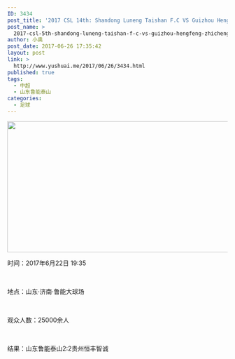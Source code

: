 ```yaml
---
ID: 3434
post_title: '2017 CSL 14th: Shandong Luneng Taishan F.C VS Guizhou Hengfeng Zhicheng F.C'
post_name: >
  2017-csl-5th-shandong-luneng-taishan-f-c-vs-guizhou-hengfeng-zhicheng-f-c
author: 小奥
post_date: 2017-06-26 17:35:42
layout: post
link: >
  http://www.yushuai.me/2017/06/26/3434.html
published: true
tags:
  - 中超
  - 山东鲁能泰山
categories:
  - 足球
---
```

<p style="text-align: center;"><img src="/wp-content/uploads/image/20170626/1498470249103580.jpg" alt="未标题-1.jpg" width="1274" height="299"/></p><p>时间：2017年6月22日 19:35</p><p><br/></p><p>地点：山东·济南·鲁能大球场</p><p><br/></p><p>观众人数：25000余人</p><p><br/></p><p>结果：山东鲁能泰山2:2贵州恒丰智诚</p>